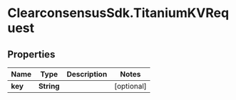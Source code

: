# ClearconsensusSdk.TitaniumKVRequest

## Properties

Name | Type | Description | Notes
------------ | ------------- | ------------- | -------------
**key** | **String** |  | [optional] 


